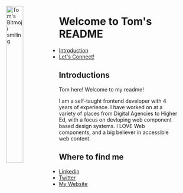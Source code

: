 <figure>
    <a href="https://tomvar.dev" target="_blank" title="Tom's Portfolio and Resume Website">
      <img width="33%" align="left" src="https://sdk.bitmoji.com/render/panel/20048676-99101286108_5-s5-v1.png?transparent=1&palette=1&scale=2" alt="Tom's Bitmoji smiling"/>
    </a>
</figure>
<div>
<h1>Welcome to Tom's README</h1>
  <ul>
    <li><a href="#introduction">Introduction<a/></li>
    <li><a href="#connect">Let's Connect!<a/></li>
      
  </ul>
  <h2 id="introduction">Introductions</h2>
  <p>Tom here! Welcome to my readme!</p>
  <p>I am a self-taught frontend developer with 4 years of experience. I have worked on at a variety of places from Digital Agencies to Higher Ed, with a focus on devloping web component based design systems. I LOVE Web components, and a big believer in accessible web content.</p>
  

  <h2 id="connect">Where to find me</h2>
  
  <ul>
    <li><a href="https://www.linkedin.com/in/shiju-tom-varughese/" target="_blank" title="Tom's linkedin profile">Linkedin<a/></li>
    <li><a href="https://www.twitter.com/tomsshow" target="_blank" title="Tom's twitter profile">Twitter<a/></li>
    <li><a href="https://tomvar.dev" target="_blank" title="Tom's Portfolio and Resume Website">My Website<a/></li>
  </ul>
</div>
<!--
  <figure>
    <img width="33%" align="left"  src="https://media.giphy.com/media/2A29ghC2SEWYIYXGKt/giphy.gif"/>
  </figure>
**tomsshow/tomsshow** is a ✨ _special_ ✨ repository because its `README.md` (this file) appears on your GitHub profile.

Here are some ideas to get you started:

- 🔭 I’m currently working on ...
- 🌱 I’m currently learning ...
- 👯 I’m looking to collaborate on ...
- 🤔 I’m looking for help with ...
- 💬 Ask me about ...
- 📫 How to reach me: ...
- 😄 Pronouns: ...
- ⚡ Fun fact: ...
-->
